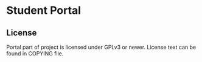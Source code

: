 # Student Portal

## License
Portal part of project is licensed under GPLv3 or newer. License text can be found in COPYING file.